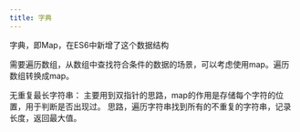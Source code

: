 ```yaml
---
title: 字典
---
```


字典，即Map，在ES6中新增了这个数据结构

需要遍历数组，从数组中查找符合条件的数据的场景，可以考虑使用map。遍历数组转换成map。

无重复最长字符串：
  主要用到双指针的思路，map的作用是存储每个字符的位置，用于判断是否出现过。
  思路，遍历字符串找到所有的不重复的字符串，记录长度，返回最大值。